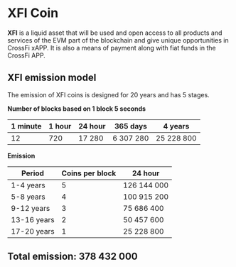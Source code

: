 
# XFI Coin

**XFI** is a liquid asset that will be used and open access to all products and services of the EVM part of the blockchain and give unique opportunities in CrossFi xAPP. It is also a means of payment along with fiat funds in the CrossFi APP.

## XFI emission model

The emission of XFI coins is designed for 20 years and has 5 stages.

**Number of blocks based on 1 block 5 seconds**

| 1 minute | 1 hour | 24 hour | 365 days  | 4 years    |
|----------|--------|---------|-----------|------------|
| 12       | 720    | 17 280  | 6 307 280 | 25 228 800 |

**Emission**

| Period      | Coins per block | 24 hour     |
|-------------|-----------------|-------------|
| 1-4 years   | 5               | 126 144 000 |
| 5-8 years   | 4               | 100 915 200 |
| 9-12 years  | 3               | 75 686 400  |
| 13-16 years | 2               | 50 457 600  |
| 17-20 years | 1               | 25 228 800  |

## Total emission: 378 432 000